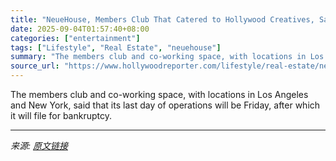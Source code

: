 ```yaml
---
title: "NeueHouse, Members Club That Catered to Hollywood Creatives, Says It Will Shut Down"
date: 2025-09-04T01:57:40+08:00
categories: ["entertainment"]
tags: ["Lifestyle", "Real Estate", "neuehouse"]
summary: "The members club and co-working space, with locations in Los Angeles and New York, said that its last day of operations will be Friday, after which it will file for bankruptcy."
source_url: "https://www.hollywoodreporter.com/lifestyle/real-estate/neuehouse-shuts-down-hollywood-new-york-members-club-1236360948/"
---
```


The members club and co-working space, with locations in Los Angeles and New York, said that its last day of operations will be Friday, after which it will file for bankruptcy.

---

*来源: [原文链接](https://www.hollywoodreporter.com/lifestyle/real-estate/neuehouse-shuts-down-hollywood-new-york-members-club-1236360948/)*
